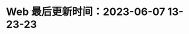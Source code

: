 <!--
 * @Description: 
 * @Author: panrui
 * @Date: 2023-06-07 13:23:12
 * @LastEditTime: 2023-06-07 13:23:23
 * @LastEditors: panrui
 * 不忘初心,不负梦想
-->

# Web 最后更新时间：2023-06-07 13-23-23